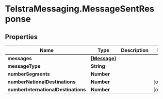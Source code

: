 # TelstraMessaging.MessageSentResponse

## Properties
Name | Type | Description | Notes
------------ | ------------- | ------------- | -------------
**messages** | [**[Message]**](Message.md) |  | 
**messageType** | **String** |  | 
**numberSegments** | **Number** |  | 
**numberNationalDestinations** | **Number** |  | [optional] 
**numberInternationalDestinations** | **Number** |  | [optional] 


